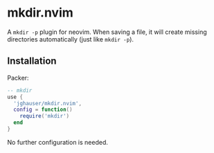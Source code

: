 # mkdir.nvim

A `mkdir -p` plugin for neovim. When saving a file, it will create missing directories automatically (just like `mkdir -p`).

## Installation

Packer:

```lua
-- mkdir
use {
  'jghauser/mkdir.nvim',
  config = function()
    require('mkdir')
  end
}
```

No further configuration is needed.
